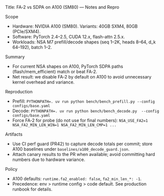 Title: FA‑2 vs SDPA on A100 (SM80) — Notes and Repro

Scope
- Hardware: NVIDIA A100 (SM80). Variants: 40GB SXM4, 80GB (PCIe/SXM4).
- Software: PyTorch 2.4–2.5, CUDA 12.x, flash-attn 2.5.x.
- Workloads: NSA M7 prefill/decode shapes (seq 1–2K, heads 8–64, d_k 64–192), batch 1–2.

Summary
- For current NSA shapes on A100, PyTorch SDPA paths (flash/mem_efficient) match or beat FA‑2.
- Net result: we disable FA‑2 by default on A100 to avoid unnecessary kernel overhead and variance.

Reproduction
- Prefill: `PYTHONPATH=. uv run python bench/bench_prefill.py --config configs/base.yaml`
- Decode:  `PYTHONPATH=. uv run python bench/bench_decode.py  --config configs/base.yaml`
- Force FA‑2 for probe (do not use for final numbers):
  `NSA_USE_FA2=1 NSA_FA2_MIN_LEN_WIN=1 NSA_FA2_MIN_LEN_CMP=1 ...`

Artifacts
- Use CI perf guard (PR42) to capture decode totals per commit; store A100 baselines under `baselines/a100_decode_guard.json`.
- Attach canary results to the PR when available; avoid committing hard numbers due to hardware variance.

Policy
- A100 defaults: `runtime.fa2_enabled: false`, `fa2_min_len_*: -1`.
- Precedence: env > runtime config > code default. See production runbook for details.

